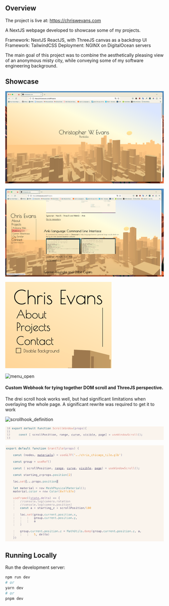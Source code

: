 ## Overview
The project is live at: https://chriswevans.com

A NextJS webpage developed to showcase some of my projects.

Framework: NextJS ReactJS, with ThreeJS canvas as a backdrop
UI Framework: TailwindCSS
Deployment: NGINX on DigitalOcean servers

The main goal of this project was to combine the aesthetically pleasing view of an anonymous misty city, while conveying some of my software engineering background.

## Showcase

![open_shot](https://raw.githubusercontent.com/ChrisWeldon/PortfolioCity/main/public/projects/portfoliocity/open_shot.png)

![projects_menu](https://raw.githubusercontent.com/ChrisWeldon/PortfolioCity/main/public/projects/portfoliocity/projects_menu.png)

![menu_closed](https://raw.githubusercontent.com/ChrisWeldon/PortfolioCity/main/public/projects/portfoliocity/menu_closed.png)

![menu_open](https://raw.githubusercontent.com/ChrisWeldon/PortfolioCity/main/public/projects/portfoliocity/menu_open.png)

#### Custom Webhook for tying together DOM scroll and ThreeJS perspective.
The drei scroll hook works well, but had significant limitations when overlaying the whole page. A significant rewrite was required to get it to work

![scrollhook_definition](https://raw.githubusercontent.com/ChrisWeldon/PortfolioCity/main/public/projects/portfoliocity/scrollhook_definition.png)

![scrollhook_window](https://raw.githubusercontent.com/ChrisWeldon/PortfolioCity/main/public/projects/portfoliocity/scrollhook_window.png)

![scrollhook_granttile](https://raw.githubusercontent.com/ChrisWeldon/PortfolioCity/main/public/projects/portfoliocity/scrollhook_granttile.png)




## Running Locally

Run the development server:

```bash
npm run dev
# or
yarn dev
# or
pnpm dev
```


